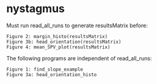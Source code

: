 # nystagmus
Must run read_all_runs to generate resultsMatrix before:
```
Figure 2: margin_histo(resultsMatrix)  
Figure 3b: head_orientation(resultsMatrix)
Figure 4: mean_SPV_plot(resultsMatrix)
```

The following programs are independent of read_all_runs:
```
Figure 1: find_slope_example
Figure 3a: head_orientation_histo
```
